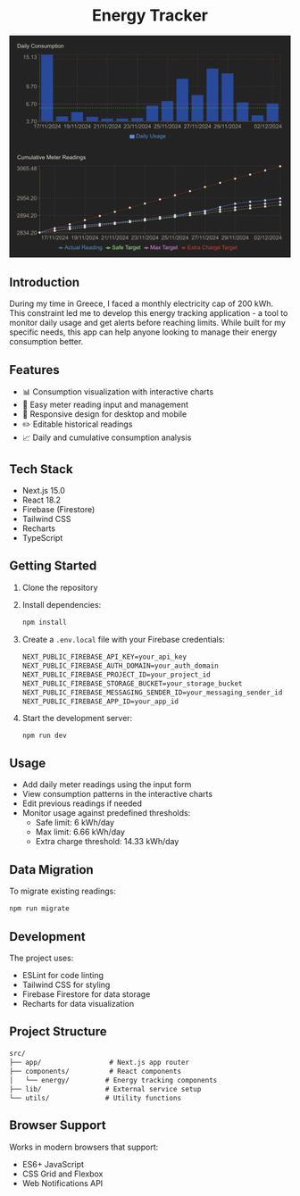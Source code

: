 
<div align="center">

# Energy Tracker

<img
  src="public/website-preview.png"
  alt="Website Preview"
  width="800"
  style="max-width: 100%;">

</div>


## Introduction

During my time in Greece, I faced a monthly electricity cap of 200 kWh. This
constraint led me to develop this energy tracking application - a tool to
monitor daily usage and get alerts before reaching limits. While built for my
specific needs, this app can help anyone looking to manage their energy
consumption better.

## Features

- 📊 Consumption visualization with interactive charts
- 📝 Easy meter reading input and management
- 📱 Responsive design for desktop and mobile
- ✏️ Editable historical readings
- 📈 Daily and cumulative consumption analysis

## Tech Stack

- Next.js 15.0
- React 18.2
- Firebase (Firestore)
- Tailwind CSS
- Recharts
- TypeScript

## Getting Started

1. Clone the repository
2. Install dependencies:
   ```bash
   npm install
   ```

3. Create a `.env.local` file with your Firebase credentials:
   ```
   NEXT_PUBLIC_FIREBASE_API_KEY=your_api_key
   NEXT_PUBLIC_FIREBASE_AUTH_DOMAIN=your_auth_domain
   NEXT_PUBLIC_FIREBASE_PROJECT_ID=your_project_id
   NEXT_PUBLIC_FIREBASE_STORAGE_BUCKET=your_storage_bucket
   NEXT_PUBLIC_FIREBASE_MESSAGING_SENDER_ID=your_messaging_sender_id
   NEXT_PUBLIC_FIREBASE_APP_ID=your_app_id
   ```

4. Start the development server:
   ```bash
   npm run dev
   ```

## Usage

- Add daily meter readings using the input form
- View consumption patterns in the interactive charts
- Edit previous readings if needed
- Monitor usage against predefined thresholds:
  - Safe limit: 6 kWh/day
  - Max limit: 6.66 kWh/day
  - Extra charge threshold: 14.33 kWh/day

## Data Migration

To migrate existing readings:

```bash
npm run migrate
```

## Development

The project uses:
- ESLint for code linting
- Tailwind CSS for styling
- Firebase Firestore for data storage
- Recharts for data visualization

## Project Structure

```
src/
├── app/                 # Next.js app router
├── components/          # React components
│   └── energy/         # Energy tracking components
├── lib/                # External service setup
└── utils/              # Utility functions
```

## Browser Support

Works in modern browsers that support:
- ES6+ JavaScript
- CSS Grid and Flexbox
- Web Notifications API
